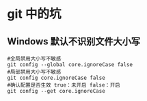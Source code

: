 # git 中的坑

## Windows 默认不识别文件大小写

```shell
#全局禁用大小写不敏感
git config --global core.ignoreCase false
#局部禁用大小写不敏感
git config core.ignoreCase false
#确认配置是否生效 true：未开启 false：开启
git config --get core.ignoreCase
```
